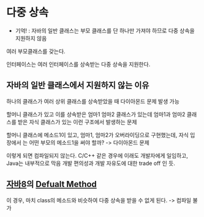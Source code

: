# 다중 상속

- 기억! : 자바의 일반 클래스는 부모 클래스를 단 하나만 가져야 하므로 다중 상속을 지원하지 않음

여러 부모클래스를 갖는다.

인터페이스는 여러 인터페이스를 상속받는 다중 상속을 지원한다.

## 자바의 일반 클래스에서 지원하지 않는 이유

하나의 클래스가 여러 상위 클래스를 상속받았을 때 다이아몬드 문제 발생 가능

할머니 클래스가 있고 이를 상속받은 엄마1 엄마2 클래스가 있는데
엄마1과 엄마2 클래스를 받은 자식 클래스가 있는 이런 구조에서 발생하는 문제

할머니 클래스에 메소드1이 있고, 엄마1, 엄마2가 오버라이딩으로 구현했는데, 자식 입장에서 는 어떤 부모의 메소드1을 써야 할까? -> 다이아몬드 문제

이렇게 되면 컴파일되지 않는다.
C/C++ 같은 경우에 이래도 개발자에게 일임하고, Java는 내부적으로 막음
개발 편의성과 개발 자유도에 대한 trade off 인 듯.

## [자바8](Java8)의 [Defualt Method](Defualt_Method)
이 경우, 마치 class의 메소드와 비슷하여 다중 상속을 받을 수 없게 된다.
-> 컴파일 불가